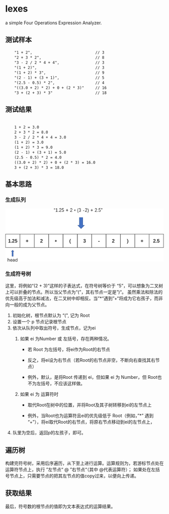 # lexes

a simple Four Operations Expression Analyzer.

## 测试样本

```text
    "1 + 2",                            // 3
    "2 + 3 * 2",                        // 8
    "3 - 2 / 2 * 4 + 4",                // 3
    "(1 + 2)",                          // 3
    "(1 + 2) * 3",                      // 9
    "(2 - 1) + (3 + 1)",                // 5
    "(2.5 - 0.5) * 2",                  // 4
    "((3.0 + 2) * 2) + 0 + (2 * 3)"     // 16
    "3 + (2 + 3) * 3"                   // 18

```

## 测试结果

```text

    1 + 2 = 3.0
    2 + 3 * 2 = 8.0
    3 - 2 / 2 * 4 + 4 = 3.0
    (1 + 2) = 3.0
    (1 + 2) * 3 = 9.0
    (2 - 1) + (3 + 1) = 5.0
    (2.5 - 0.5) * 2 = 4.0
    ((3.0 + 2) * 2) + 0 + (2 * 3) = 16.0
    3 + (2 + 3) * 3 = 18.0

```

## 基本思路

### 生成队列

![生成队列](assets/created-symbols-queue.png)

### 生成符号树

这里，将例如“(2 + 3)”这样的子表达式，在符号树等价于 “5”，可以想象为二叉树上可以折叠的节点。所以当父节点为“(”，其右节点一定是”)“。
虽然乘法和除法的优先级高于加法和减法，在二叉树中却相反。当”*“遇到”+“将成为它右孩子，而非向一般的成为父节点。

1. 初始化树，根节点默认为 “(", 记为 Root
2. 设置一个 p 节点记录根节点
3. 依次从队列中取出符号，生成节点，记为ei
   1. 如果 ei 为Number 或 左括号，存在两种情况。

       - 若 Root 为左括号，将ei作为Root的右节点

      - 反之，将ei设为右节点（若Root的右节点非空，不断向右查找其右节点）
      
      - 例外，默认，是将Root 传递到 ei，但如果 ei 为 Number，但 Root也不为左括号，不应该这样做。

   2. 如果 ei 为 运算符时

      - 取代Root在树中的位置，并将Root及其子树转移到ei的左节点上

      - 例外，当Root也为运算符且ei的优先级低于 Root（例如，”*” 遇到 “+”），将ei取代Root的右节点，将原右节点移动到ei的左节点上，
4. 队里为空后，返回p的左孩子，即可。

## 遍历树

构建完符号树，采用后序遍历，从下至上进行运算。运算规则为，若游标节点处在运算符节点上，执行 ”左节点“ @ ”右节点“（其中 @代表运算符）；
如果处在左括号节点上，只需要节点的把其左节点的值copy过来，以便向上传递。

## 获取结果

最后，符号数的根节点的值即为文本表达式的运算结果。